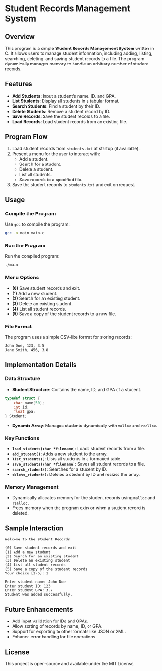 # Student Records Management System

## Overview
This program is a simple **Student Records Management System** written in C. It allows users to manage student information, including adding, listing, searching, deleting, and saving student records to a file. The program dynamically manages memory to handle an arbitrary number of student records.

## Features
- **Add Students**: Input a student's name, ID, and GPA.
- **List Students**: Display all students in a tabular format.
- **Search Students**: Find a student by their ID.
- **Delete Students**: Remove a student record by ID.
- **Save Records**: Save the student records to a file.
- **Load Records**: Load student records from an existing file.

## Program Flow
1. Load student records from `students.txt` at startup (if available).
2. Present a menu for the user to interact with:
    - Add a student.
    - Search for a student.
    - Delete a student.
    - List all students.
    - Save records to a specified file.
3. Save the student records to `students.txt` and exit on request.

## Usage

### Compile the Program
Use `gcc` to compile the program:
```bash
gcc -o main main.c
```

### Run the Program
Run the compiled program:
```bash
./main
```

### Menu Options
- **(0)** Save student records and exit.
- **(1)** Add a new student.
- **(2)** Search for an existing student.
- **(3)** Delete an existing student.
- **(4)** List all student records.
- **(5)** Save a copy of the student records to a new file.

### File Format
The program uses a simple CSV-like format for storing records:
```
John Doe, 123, 3.5
Jane Smith, 456, 3.8
```

## Implementation Details

### Data Structure
- **Student Structure**: Contains the name, ID, and GPA of a student.
```c
typedef struct {
    char name[50];
    int id;
    float gpa;
} Student;
```

- **Dynamic Array**: Manages students dynamically with `malloc` and `realloc`.

### Key Functions
- **`load_students(char *filename)`**: Loads student records from a file.
- **`add_student()`**: Adds a new student to the array.
- **`list_students()`**: Lists all students in a formatted table.
- **`save_students(char *filename)`**: Saves all student records to a file.
- **`search_student()`**: Searches for a student by ID.
- **`delete_student()`**: Deletes a student by ID and resizes the array.

### Memory Management
- Dynamically allocates memory for the student records using `malloc` and `realloc`.
- Frees memory when the program exits or when a student record is deleted.

## Sample Interaction
```
Welcome to the Student Records

(0) Save student records and exit
(1) Add a new student
(2) Search for an existing student
(3) Delete an existing student
(4) List all student records
(5) Save a copy of the student records
Your choice [1-5]: 1

Enter student name: John Doe
Enter student ID: 123
Enter student GPA: 3.7
Student was added successfully.
```

## Future Enhancements
- Add input validation for IDs and GPAs.
- Allow sorting of records by name, ID, or GPA.
- Support for exporting to other formats like JSON or XML.
- Enhance error handling for file operations.

## License
This project is open-source and available under the MIT License.

